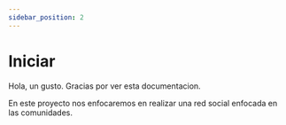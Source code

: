 ```yaml
---
sidebar_position: 2
---
```

# Iniciar
Hola, un gusto. Gracias por ver esta documentacion.

En este proyecto nos enfocaremos en realizar una red
social enfocada en las comunidades.
